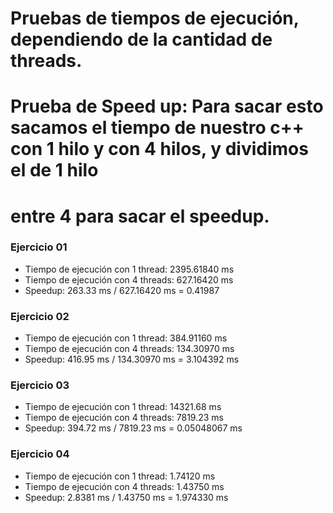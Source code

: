 # Pruebas de tiempos de ejecución, dependiendo de la cantidad de threads.
# Prueba de Speed up: Para sacar esto sacamos el tiempo de nuestro c++ con 1 hilo y con 4 hilos, y dividimos el de 1 hilo
# entre 4 para sacar el speedup.

### Ejercicio 01
- Tiempo de ejecución con 1 thread: 2395.61840 ms
- Tiempo de ejecución con 4 threads: 627.16420 ms
- Speedup: 263.33 ms / 627.16420 ms = 0.41987

### Ejercicio 02
- Tiempo de ejecución con 1 thread: 384.91160 ms
- Tiempo de ejecución con 4 threads: 134.30970 ms
- Speedup: 416.95 ms / 134.30970 ms = 3.104392 ms

### Ejercicio 03
- Tiempo de ejecución con 1 thread: 14321.68 ms
- Tiempo de ejecución con 4 threads: 7819.23 ms
- Speedup: 394.72 ms / 7819.23 ms = 0.05048067 ms

### Ejercicio 04
- Tiempo de ejecución con 1 thread: 1.74120 ms
- Tiempo de ejecución con 4 threads: 1.43750 ms
- Speedup: 2.8381 ms / 1.43750 ms = 1.974330 ms
